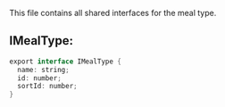 This file contains all shared interfaces for the meal type.

IMealType:
----------

```java
export interface IMealType {
  name: string;
  id: number;
  sortId: number;
}
```